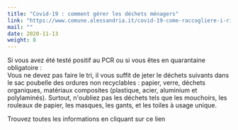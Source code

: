 ```yaml
---
title: "Covid-19 : comment gérer les déchets ménagers"
link: "https://www.comune.alessandria.it/covid-19-come-raccogliere-i-rifiuti-domestici"
mail: ""
date: 2020-11-13
weight: 8
---
```


Si vous avez été testé positif au PCR ou si vous êtes en quarantaine obligatoire :  
Vous ne devez pas faire le tri, il vous suffit de jeter le déchets suivants dans le sac poubelle des ordures non recyclables :
papier, verre, déchets organiques, matériaux composites (plastique, acier, aluminium et polylaminés). Surtout, n'oubliez pas les déchets tels que les mouchoirs, les rouleaux de papier, les masques, les gants, et les toiles à usage unique. 

Trouvez toutes les informations en cliquant sur ce lien